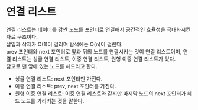 # 연결 리스트
연결 리스트는 데이터를 감싼 노드를 포인터로 연결해서 공간적인 효율성을 극대화시킨 자료 구조이다.<br/>
삽입과 삭제가 O(1)이 걸리며 탐색에는 O(n)이 걸린다.<br/>
prev 포인터와 next 포인터로 앞과 뒤의 노드를 연결시키는 것이 연결 리스트이며, 연결 리스트는 싱글 연결 리스트, 이중 연결 리스트, 원형 이중 연결 리스트가 있다.<br/>
참고로 맨 앞에 있는 노드를 헤드라고 한다.<br/>

- 싱글 연결 리스트: next 포인터만 가진다.<br/>
- 이중 연결 리스트: prev, next 포인터를 가진다.<br/>
- 원형 이중 연결 리스트: 이중 연결 리스트와 같지만 마지막 노드의 next 포인터가 헤드 노드를 가리키는 것을 말한다.<br/>
